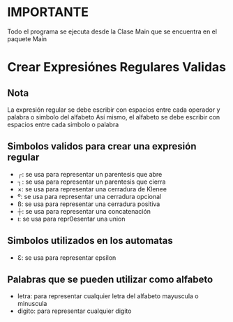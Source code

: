 # IMPORTANTE

Todo el programa se ejecuta desde la Clase Main que se encuentra en el paquete Main


# Crear Expresiónes Regulares Validas

## Nota
La expresión regular se debe escribir con espacios entre cada operador y palabra o simbolo del alfabeto
Así mismo, el alfabeto se debe escribir con espacios entre cada simbolo o palabra

## Simbolos validos para crear una expresión regular
- ┌: se usa para representar un parentesis que abre
- ┐: se usa para representar un parentesis que cierra
- ×: se usa para representar una cerradura de Klenee
- º: se usa para representar una cerradura opcional
- ß: se usa para representar una cerradura positiva
- ┼: se usa para representar una concatenación
- ı: se usa para repr0esentar una union

## Simbolos utilizados en los automatas
- Ɛ: se usa para representar epsilon

## Palabras que se pueden utilizar como alfabeto
- letra: para representar cualquier letra del alfabeto mayuscula o minuscula
- digito: para representar cualquier digito
